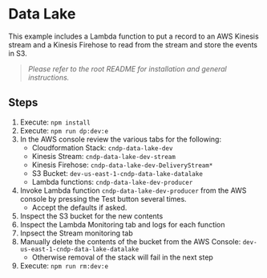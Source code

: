 # Data Lake

This example includes a Lambda function to put a record to an AWS Kinesis stream and a Kinesis Firehose to read from the stream and store the events in S3.

> _Please refer to the root README for installation and general instructions._

## Steps
1. Execute: `npm install`
2. Execute: `npm run dp:dev:e`
3. In the AWS console review the various tabs for the following:
   * Cloudformation Stack: `cndp-data-lake-dev`
   * Kinesis Stream: `cndp-data-lake-dev-stream`
   * Kinesis Firehose: `cndp-data-lake-dev-DeliveryStream*`
   * S3 Bucket: `dev-us-east-1-cndp-data-lake-datalake`
   * Lambda functions: `cndp-data-lake-dev-producer`
4. Invoke Lambda function `cndp-data-lake-dev-producer` from the AWS console by pressing the Test button several times.
   * Accept the defaults if asked.
5. Inspect the S3 bucket for the new contents
6. Inspect the Lambda Monitoring tab and logs for each function
7. Inpsect the Stream monitoring tab
8. Manually delete the contents of the bucket from the AWS Console: `dev-us-east-1-cndp-data-lake-datalake`
   * Otherwise removal of the stack will fail in the next step
9. Execute: `npm run rm:dev:e`
